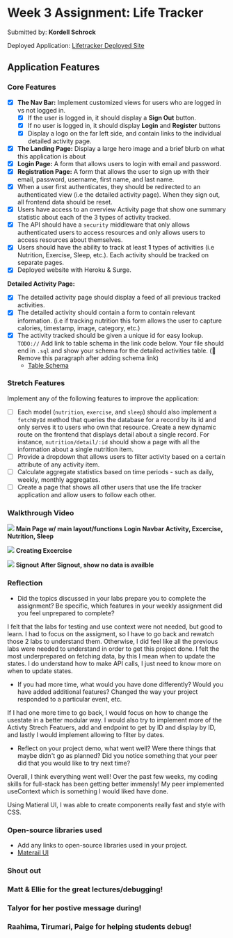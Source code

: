 
# Week 3 Assignment: Life Tracker

Submitted by: **Kordell Schrock**

Deployed Application: [Lifetracker Deployed Site](https://changeable-meat.surge.sh/)

## Application Features

### Core Features

- [X] **The Nav Bar:** Implement customized views for users who are logged in vs not logged in.
  - [X] If the user is logged in, it should display a **Sign Out** button. 
  - [X] If no user is logged in, it should display **Login** and **Register** buttons
  - [X] Display a logo on the far left side, and contain links to the individual detailed activity page. 
- [X] **The Landing Page:** Display a large hero image and a brief blurb on what this application is about
- [X] **Login Page:** A form that allows users to login with email and password.
- [X] **Registration Page:** A form that allows the user to sign up with their email, password, username, first name, and last name.
- [X] When a user first authenticates, they should be redirected to an authenticated view (i.e the detailed activity page). When they sign out, all frontend data should be reset.
- [X] Users have access to an overview Activity page that show one summary statistic about each of the 3 types of activity tracked.
- [X] The API should have a `security` middleware that only allows authenticated users to access resources and only allows users to access resources about themselves. 
- [X] Users should have the ability to track at least **1** types of activities (i.e Nutrition, Exercise, Sleep, etc.). Each activity should be tracked on separate pages.
- [X] Deployed website with Heroku & Surge. 

**Detailed Activity Page:**
- [X] The detailed activity page should display a feed of all previous tracked activities.
- [X] The detailed activity should contain a form to contain relevant information. (i.e if tracking nutrition this form allows the user to capture calories, timestamp, image, category, etc.) 
- [X] The activity tracked should be given a unique id for easy lookup.
  `TODO://` Add link to table schema in the link code below. Your file should end in `.sql` and show your schema for the detailed activities table. (🚫 Remove this paragraph after adding schema link)
  * [Table Schema](life-tracker-backend/life-tracker-schema.sql) 

### Stretch Features

Implement any of the following features to improve the application:
- [ ] Each model (`nutrition`, `exercise`, and `sleep`) should also implement a `fetchById` method that queries the database for a record by its id and only serves it to users who own that resource. Create a new dynamic route on the frontend that displays detail about a single record. For instance, `nutrition/detail/:id` should show a page with all the information about a single nutrition item.
- [ ] Provide a dropdown that allows users to filter activity based on a certain attribute of any activity item.
- [ ] Calculate aggregate statistics based on time periods - such as daily, weekly, monthly aggregates.
- [ ] Create a page that shows all other users that use the life tracker application and allow users to follow each other.

### Walkthrough Video

![](https://media.giphy.com/media/ZybjBVxhhmO3YkFGcF/giphy.gif)
**Main Page w/ main layout/functions**
**Login**
**Navbar**
**Activity, Excercise, Nutrition, Sleep**

![](https://media.giphy.com/media/x6nkqN4lZEbfifjiOC/giphy.gif)
**Creating Excercise**

![](https://media.giphy.com/media/6OiOYceMz8X0HNC0ye/giphy.gif)
**Signout**
**After Signout, show no data is availble**

### Reflection

* Did the topics discussed in your labs prepare you to complete the assignment? Be specific, which features in your weekly assignment did you feel unprepared to complete?

I felt that the labs for testing and use context were not needed, but good to learn. I had to focus on the assigment, so I have to go back and rewatch those 2 labs to understand them. Otherwise, I did feel like all the previous labs were needed to understand in order to get this project done. I felt the most underprepared on fetching data, by this I mean when to update the states. I do understand how to make API calls, I just need to know more on when to update states.

* If you had more time, what would you have done differently? Would you have added additional features? Changed the way your project responded to a particular event, etc.
  
If I had one more time to go back, I would focus on how to change the usestate in a better modular way. I would also try to implement more of the Activty Strech Featuers, add and endpoint to get by ID and display by ID, and lastly I would implement allowing to filter by dates.

* Reflect on your project demo, what went well? Were there things that maybe didn't go as planned? Did you notice something that your peer did that you would like to try next time?

Overall, I think everything went well! Over the past few weeks, my coding skills for full-stack has been getting better immensly! My peer implemented useContext which is something I would liked have done. 

Using Matieral UI, I was able to create components really fast and style with CSS. 

### Open-source libraries used

- Add any links to open-source libraries used in your project.
- [Materail UI](https://material-ui.com/)

### Shout out
### Matt & Ellie for the great lectures/debugging!
### Talyor for her postive message during!
### Raahima, Tirumari, Paige for helping students debug!
